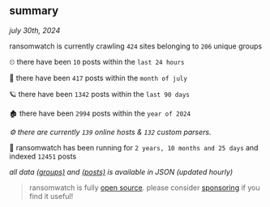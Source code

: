 
## summary
_july 30th, 2024_

ransomwatch is currently crawling `424` sites belonging to `206` unique groups

⏲ there have been `10` posts within the `last 24 hours`

🦈 there have been `417` posts within the `month of july`

🪐 there have been `1342` posts within the `last 90 days`

🏚 there have been `2994` posts within the `year of 2024`

_⚙️ there are currently `139` online hosts & `132` custom parsers._

🦕 ransomwatch has been running for `2 years, 10 months and 25 days` and indexed `12451` posts

_all data  [(groups)](http://ransomwhat.telemetry.ltd/groups) and [(posts)](http://ransomwhat.telemetry.ltd/posts) is available in JSON (updated hourly)_

> ransomwatch is fully [open source](https://github.com/joshhighet/ransomwatch#ransomwatch--). please consider [sponsoring](https://github.com/sponsors/joshhighet) if you find it useful!
